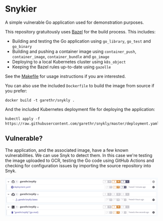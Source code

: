 # Snykier

A simple vulnerable Go application used for demonstration purposes.

This repository gratuitously uses [Bazel](https://bazel.build/) for the build process. This includes:

* Building and testing the Go application using `go_library`, `go_test` and `go_binary`
* Building and pushing a container image using `container_push`, `container_image`, `container_bundle` and `go_image`
* Deploying to a local Kubernetes cluster using `k8s_object`
* Keeping the Bazel rules up-to-date using `gazelle`

See the [Makefile](Makefile) for usage instructions if you are interested.

You can also use the included `Dockerfile` to build the image from source if you prefer:

```
docker build -t garethr/snykly .
```

And the included Kubernetes deployment file for deploying the application:

```
kubectl apply -f https://raw.githubusercontent.com/garethr/snykly/master/deployment.yaml
```


## Vulnerable?

The application, and the associated image, have a few known vulnerabilities. We can use Snyk to detect them. In this case we're testing the image uploaded to GCR, testing the Go code using GitHub Actions and checking for configuration issues by importing the source repository into Snyk.

![Snykly in Snyk](assets/snyk.png)

